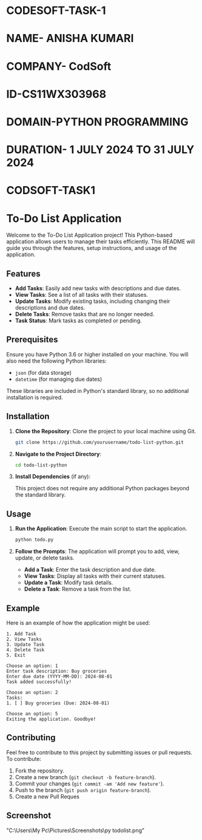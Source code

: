 # CODESOFT-TASK-1
# NAME- ANISHA KUMARI
# COMPANY- CodSoft
# ID-CS11WX303968
# DOMAIN-PYTHON PROGRAMMING
# DURATION- 1 JULY 2024 TO 31 JULY 2024

# CODSOFT-TASK1

# To-Do List Application

Welcome to the To-Do List Application project! This Python-based application allows users to manage their tasks efficiently. This README will guide you through the features, setup instructions, and usage of the application.

## Features

- **Add Tasks**: Easily add new tasks with descriptions and due dates.
- **View Tasks**: See a list of all tasks with their statuses.
- **Update Tasks**: Modify existing tasks, including changing their descriptions and due dates.
- **Delete Tasks**: Remove tasks that are no longer needed.
- **Task Status**: Mark tasks as completed or pending.

## Prerequisites

Ensure you have Python 3.6 or higher installed on your machine. You will also need the following Python libraries:

- `json` (for data storage)
- `datetime` (for managing due dates)

These libraries are included in Python's standard library, so no additional installation is required.

## Installation

1. **Clone the Repository**: Clone the project to your local machine using Git.

   ```bash
   git clone https://github.com/yourusername/todo-list-python.git
   ```

2. **Navigate to the Project Directory**:

   ```bash
   cd todo-list-python
   ```

3. **Install Dependencies** (if any):

   This project does not require any additional Python packages beyond the standard library.

## Usage

1. **Run the Application**: Execute the main script to start the application.

   ```bash
   python todo.py
   ```

2. **Follow the Prompts**: The application will prompt you to add, view, update, or delete tasks.

   - **Add a Task**: Enter the task description and due date.
   - **View Tasks**: Display all tasks with their current statuses.
   - **Update a Task**: Modify task details.
   - **Delete a Task**: Remove a task from the list.

## Example

Here is an example of how the application might be used:

```plaintext
1. Add Task
2. View Tasks
3. Update Task
4. Delete Task
5. Exit

Choose an option: 1
Enter task description: Buy groceries
Enter due date (YYYY-MM-DD): 2024-08-01
Task added successfully!

Choose an option: 2
Tasks:
1. [ ] Buy groceries (Due: 2024-08-01)

Choose an option: 5
Exiting the application. Goodbye!
```

## Contributing

Feel free to contribute to this project by submitting issues or pull requests. To contribute:

1. Fork the repository.
2. Create a new branch (`git checkout -b feature-branch`).
3. Commit your changes (`git commit -am 'Add new feature'`).
4. Push to the branch (`git push origin feature-branch`).
5. Create a new Pull Reques

## Screenshot
"C:\Users\My Pc\Pictures\Screenshots\py todolist.png"


